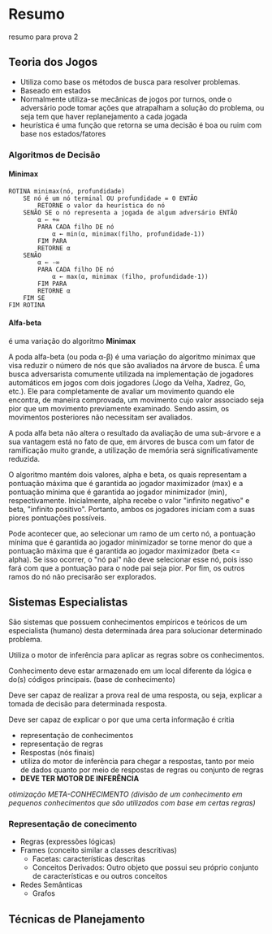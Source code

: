 # Resumo

resumo para prova 2

## Teoria dos Jogos

* Utiliza como base os métodos de busca para resolver problemas.
* Baseado em estados
* Normalmente utiliza-se mecânicas de jogos por turnos, onde o adversário pode tomar ações que atrapalham a solução do problema, ou seja tem que haver replanejamento a cada jogada
* heurística é uma função que retorna se uma decisão é boa ou ruim com base nos estados/fatores 

### Algoritmos de Decisão

#### Minimax

```
ROTINA minimax(nó, profundidade)
    SE nó é um nó terminal OU profundidade = 0 ENTÃO
        RETORNE o valor da heurística do nó
    SENÃO SE o nó representa a jogada de algum adversário ENTÃO
        α ← +∞
        PARA CADA filho DE nó
            α ← min(α, minimax(filho, profundidade-1))
        FIM PARA
        RETORNE α
    SENÃO
        α ← -∞
        PARA CADA filho DE nó
            α ← max(α, minimax (filho, profundidade-1))
        FIM PARA
        RETORNE α
    FIM SE
FIM ROTINA
```

#### Alfa-beta

é uma variação do algoritmo **Minimax**

A poda alfa-beta (ou poda α-β) é uma variação do algoritmo minimax que visa reduzir o número de nós que são avaliados na árvore de busca. É uma busca adversarista comumente utilizada na implementação de jogadores automáticos em jogos com dois jogadores (Jogo da Velha, Xadrez, Go, etc.). Ele para completamente de avaliar um movimento quando ele encontra, de maneira comprovada, um movimento cujo valor associado seja pior que um movimento previamente examinado. Sendo assim, os movimentos posteriores não necessitam ser avaliados.

A poda alfa beta não altera o resultado da avaliação de uma sub-árvore e a sua vantagem está no fato de que, em árvores de busca com um fator de ramificação muito grande, a utilização de memória será significativamente reduzida. 

O algoritmo mantém dois valores, alpha e beta, os quais representam a pontuação máxima que é garantida ao jogador maximizador (max) e a pontuação mínima que é garantida ao jogador minimizador (min), respectivamente. Inicialmente, alpha recebe o valor "infinito negativo" e beta, "infinito positivo". Portanto, ambos os jogadores iniciam com a suas piores pontuações possíveis.

Pode acontecer que, ao selecionar um ramo de um certo nó, a pontuação mínima que é garantida ao jogador minimizador se torne menor do que a pontuação máxima que é garantida ao jogador maximizador (beta <= alpha). Se isso ocorrer, o "nó pai" não deve selecionar esse nó, pois isso fará com que a pontuação para o node pai seja pior. Por fim, os outros ramos do nó não precisarão ser explorados. 

## Sistemas Especialistas

São sistemas que possuem conhecimentos empíricos e teóricos de um especialista (humano) desta determinada área para solucionar determinado problema.

Utiliza o motor de inferência para aplicar as regras sobre os conhecimentos.

Conhecimento deve estar armazenado em um local diferente da lógica e do(s) códigos principais. (base de conhecimento)

Deve ser capaz de realizar a prova real de uma resposta, ou seja, explicar a tomada de decisão para determinada resposta.

Deve ser capaz de explicar o por que uma certa informação é critia

* representação de conhecimentos 
* representação de regras 
* Respostas (nós finais) 
* utiliza do motor de inferência para chegar a respostas, tanto por meio de dados quanto por meio de respostas de regras ou conjunto de regras
* **DEVE TER MOTOR DE INFERÊNCIA** 

*otimização META-CONHECIMENTO (divisão de um conhecimento em pequenos conhecimentos que são utilizados com base em certas regras)*

### Representação de conecimento

* Regras (expressões lógicas)
* Frames (conceito similar a classes descritivas)
  * Facetas: características descritas
  * Conceitos Derivados: Outro objeto que possui seu próprio conjunto de características e ou outros conceitos
* Redes Semânticas
  * Grafos

## Técnicas de Planejamento
